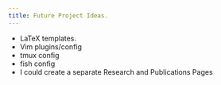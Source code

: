 ```yaml
---
title: Future Project Ideas.
---
```


- LaTeX templates.
- Vim plugins/config
- tmux config
- fish config
- I could create a separate Research and Publications Pages
